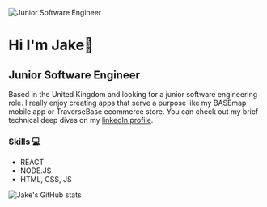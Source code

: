 ![Junior Software Engineer](https://media.licdn.com/dms/image/D4E16AQHuyY2y0eOXSA/profile-displaybackgroundimage-shrink_350_1400/0/1706447561978?e=1712793600&v=beta&t=5JcZRiMOfyDHrJLyNLLTFzFFZZb5sp_6yFe5gtvbjok)

# Hi I'm Jake👋
## Junior Software Engineer
Based in the United Kingdom and looking for a junior software engineering role. I really enjoy creating apps that serve a purpose like my BASEmap mobile app or TraverseBase ecommerce store. You can check out my brief technical deep dives on my [linkedIn profile](https://linkedin.com/in/jake-orton/).

### Skills 💻
* REACT
* NODE.JS
* HTML, CSS, JS

![Jake's GitHub stats](https://github-readme-stats.vercel.app/api?username=jxkeorton&theme=dark&show_icons=true)
